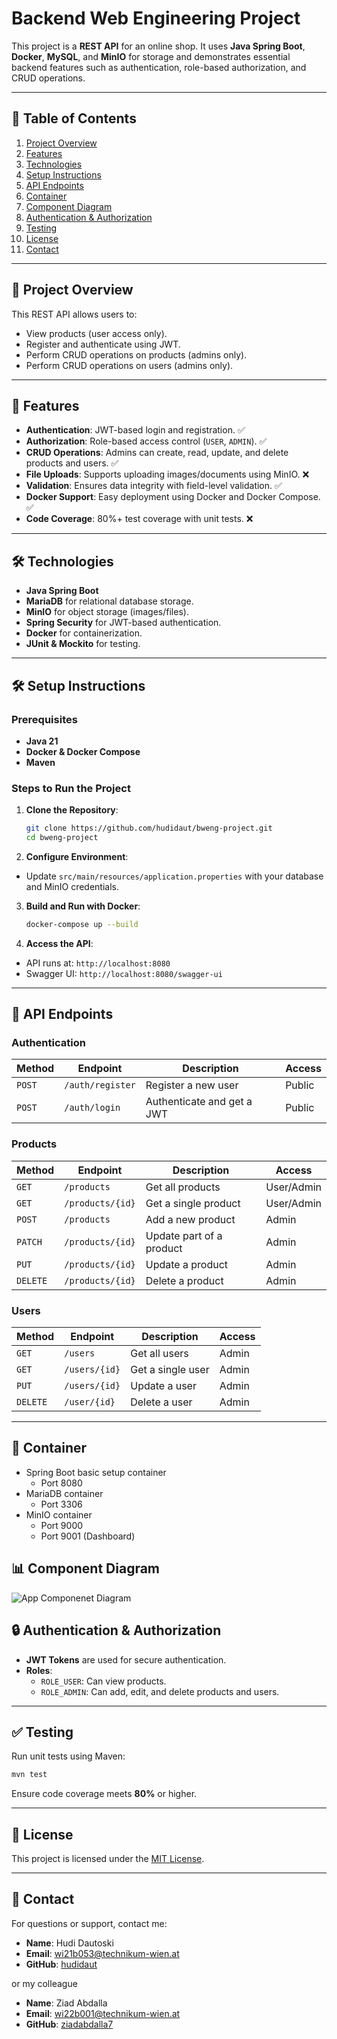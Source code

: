 # Backend Web Engineering Project
This project is a **REST API** for an online shop. It uses **Java Spring Boot**, **Docker**, **MySQL**, and **MinIO** for storage and demonstrates essential backend features such as authentication, role-based authorization, and CRUD operations.

---

## 📜 **Table of Contents**

1. [Project Overview](#-project-overview)
2. [Features](#-features)
3. [Technologies](#-technologies)
4. [Setup Instructions](#-setup-instructions)
5. [API Endpoints](#-api-endpoints)
6. [Container](#-container)
7. [Component Diagram](#-component-diagram)
8. [Authentication & Authorization](#-authentication--authorization)
9. [Testing](#-testing)
10. [License](#-license)
11. [Contact](#-contact)


---

## 🚀 **Project Overview**

This REST API allows users to:
- View products (user access only).
- Register and authenticate using JWT.
- Perform CRUD operations on products (admins only).
- Perform CRUD operations on users (admins only).

---

## 🔧 **Features**

- **Authentication**: JWT-based login and registration. ✅
- **Authorization**: Role-based access control (`USER`, `ADMIN`). ✅
- **CRUD Operations**: Admins can create, read, update, and delete products and users. ✅
- **File Uploads**: Supports uploading images/documents using MinIO. ❌
- **Validation**: Ensures data integrity with field-level validation. ✅
- **Docker Support**: Easy deployment using Docker and Docker Compose. ✅
- **Code Coverage**: 80%+ test coverage with unit tests. ❌

---

## 🛠️ **Technologies**

- **Java Spring Boot**
- **MariaDB** for relational database storage.
- **MinIO** for object storage (images/files).
- **Spring Security** for JWT-based authentication.
- **Docker** for containerization.
- **JUnit & Mockito** for testing.

---

## 🛠️ **Setup Instructions**

### Prerequisites

- **Java 21**
- **Docker & Docker Compose**
- **Maven**

### Steps to Run the Project

1. **Clone the Repository**:
   ```bash
   git clone https://github.com/hudidaut/bweng-project.git
   cd bweng-project
   ```

2. **Configure Environment**:

  - Update `src/main/resources/application.properties` with your database and MinIO credentials.

3. **Build and Run with Docker**:
   ```bash
   docker-compose up --build
   ```

4. **Access the API**:
  - API runs at: `http://localhost:8080`
  - Swagger UI: `http://localhost:8080/swagger-ui`

---

## 📡 **API Endpoints**

### Authentication

| Method | Endpoint         | Description                 | Access  |
|--------|------------------|-----------------------------|---------|
| `POST` | `/auth/register` | Register a new user         | Public  |
| `POST` | `/auth/login`    | Authenticate and get a JWT  | Public  |

### Products

| Method   | Endpoint    | Description              | Access     |
|----------|-------------|--------------------------|------------|
| `GET`    | `/products` | Get all products         | User/Admin |
| `GET`    | `/products/{id}` | Get a single product     | User/Admin |
| `POST`   | `/products` | Add a new product        | Admin      |
| `PATCH`  | `/products/{id}` | Update part of a product | Admin      |
| `PUT`    | `/products/{id}` | Update a product         | Admin      |
| `DELETE` | `/products/{id}` | Delete a product         | Admin      |

### Users

| Method   | Endpoint      | Description       | Access |
|----------|---------------|-------------------|-------|
| `GET`    | `/users`      | Get all users     | Admin |
| `GET`    | `/users/{id}` | Get a single user | Admin |
| `PUT`    | `/users/{id}` | Update a user     | Admin |
| `DELETE` | `/user/{id}`  | Delete a user     | Admin |
---

## 🐳 **Container**
* Spring Boot basic setup container
  * Port 8080
* MariaDB container
  * Port 3306
* MinIO container
  * Port 9000
  * Port 9001 (Dashboard)

## 📊 **Component Diagram**
![App Componenet Diagram](http://www.plantuml.com/plantuml/png/POxDIiL038NtUOfmz_SDHAwttRWGmJx1E1DhS9eCcTID-EwMbj8VTydv3dpdLZsOZqE6J1-EhcZSVpecDehEAW0XkXescKaSG3GHjXg_oF074ACEHML2UEcAiVHuLtLyAkKoytsZKN7JdCbEe2FxvaZr5BzHqSgknZFw1K1CmSDxg8GlmJYqzsF6ylmAKmzWsOiFr-lZthkTCzhCwx741_Fsh7Xr_oVBWXj96eVy1m00)

## 🔒 **Authentication & Authorization**

- **JWT Tokens** are used for secure authentication.
- **Roles**:
  - `ROLE_USER`: Can view products.
  - `ROLE_ADMIN`: Can add, edit, and delete products and users.

---

## ✅ **Testing**

Run unit tests using Maven:

```bash
mvn test
```

Ensure code coverage meets **80%** or higher.

---



## 📝 **License**

This project is licensed under the [MIT License](LICENSE).

---

## 📧 **Contact**

For questions or support, contact me:

- **Name**: Hudi Dautoski
- **Email**: wi21b053@technikum-wien.at
- **GitHub**: [hudidaut](https://github.com/hudidaut)

or my colleague

- **Name**: Ziad Abdalla
- **Email**: wi22b001@technikum-wien.at
- **GitHub**: [ziadabdalla7](https://github.com/ziadabdalla7)